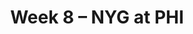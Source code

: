 ---
layout: game
title: Week 8 – NYG at PHI
season: 1999
game_id: 1999_08_NYG_PHI
away_team: NYG
home_team: PHI
---